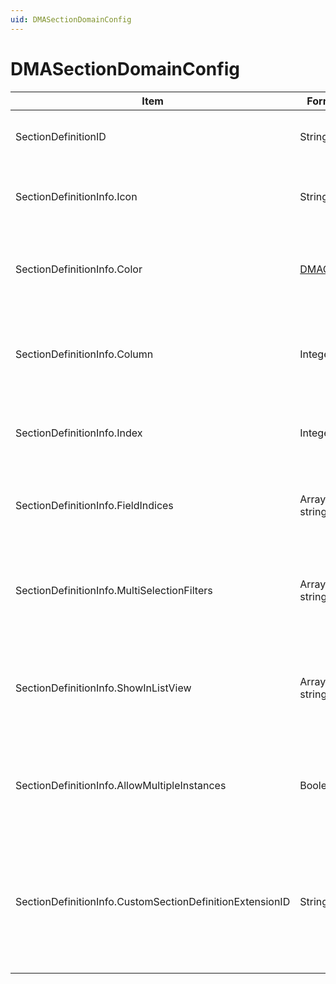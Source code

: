 ```yaml
---
uid: DMASectionDomainConfig
---
```


# DMASectionDomainConfig

| Item | Format | Description |
|--|--|--|
| SectionDefinitionID          | String | The ID of the job section definition. |
| SectionDefinitionInfo.Icon   | String | The name of the icon associated with this section. |
| SectionDefinitionInfo.Color  | [DMAColor](xref:DMAColor) | The background color of the section, in RGB format. |
| SectionDefinitionInfo.Column | Integer | The position of the column containing this section in the Jobs app layout. |
| SectionDefinitionInfo.Index  | Integer | The row containing this section in the Jobs app layout. |
| SectionDefinitionInfo.FieldIndices   | Array of string | Determines the position and order of the fields in the section. |
| SectionDefinitionInfo.MultiSelectionFilters | Array of string | The IDs of the drop-down fields that are configured as filter, if available. |
| SectionDefinitionInfo.ShowInListView | Array of string | Determines whether the section is shown as a column in the list of jobs in the Jobs app. |
| SectionDefinitionInfo.AllowMultipleInstances | Boolean | Indicates whether multiple instances of the job section will be allowed. |
| SectionDefinitionInfo.CustomSectionDefinitionExtensionID | String | The section definition ID of the section definition that is created in case a field is added to the default section. |
